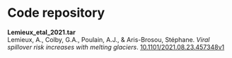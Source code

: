 Code repository
===============
**Lemieux_etal_2021.tar**<br/>
Lemieux, A., Colby, G.A., Poulain, A.J., & Aris-Brosou, Stéphane. *Viral spillover risk increases with melting glaciers*. [10.1101/2021.08.23.457348v1](https://www.biorxiv.org/content/10.1101/2021.08.23.457348v1)
